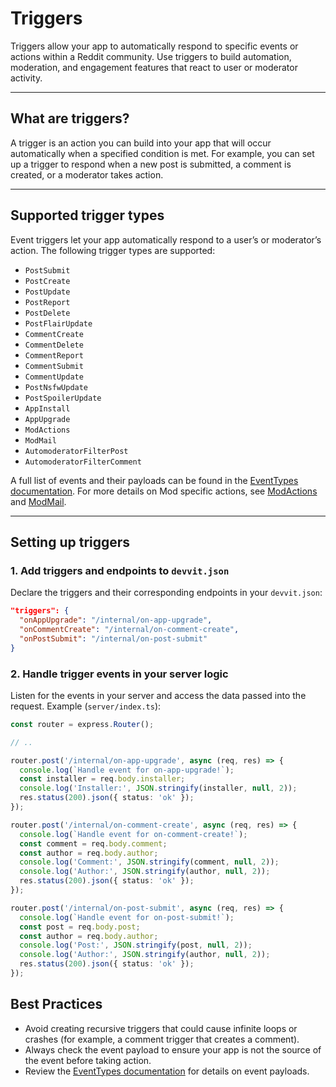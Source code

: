 # Triggers

Triggers allow your app to automatically respond to specific events or actions within a Reddit community. Use triggers to build automation, moderation, and engagement features that react to user or moderator activity.

---

## What are triggers?

A trigger is an action you can build into your app that will occur automatically when a specified condition is met. For example, you can set up a trigger to respond when a new post is submitted, a comment is created, or a moderator takes action.

---

## Supported trigger types

Event triggers let your app automatically respond to a user’s or moderator’s action. The following trigger types are supported:

- `PostSubmit`
- `PostCreate`
- `PostUpdate`
- `PostReport`
- `PostDelete`
- `PostFlairUpdate`
- `CommentCreate`
- `CommentDelete`
- `CommentReport`
- `CommentSubmit`
- `CommentUpdate`
- `PostNsfwUpdate`
- `PostSpoilerUpdate`
- `AppInstall`
- `AppUpgrade`
- `ModActions`
- `ModMail`
- `AutomoderatorFilterPost`
- `AutomoderatorFilterComment`

A full list of events and their payloads can be found in the [EventTypes documentation](https://developers.reddit.com/docs/api/public-api/@devvit/namespaces/EventTypes/). For more details on Mod specific actions, see [ModActions](https://developers.reddit.com/docs/api/redditapi/models/interfaces/ModAction) and [ModMail](https://developers.reddit.com/docs/api/public-api/type-aliases/ModMailDefinition).

---

## Setting up triggers

### 1. Add triggers and endpoints to `devvit.json`

Declare the triggers and their corresponding endpoints in your `devvit.json`:

```json
"triggers": {
  "onAppUpgrade": "/internal/on-app-upgrade",
  "onCommentCreate": "/internal/on-comment-create",
  "onPostSubmit": "/internal/on-post-submit"
}
```

### 2. Handle trigger events in your server logic

Listen for the events in your server and access the data passed into the request. Example (`server/index.ts`):

```ts
const router = express.Router();

// ..

router.post('/internal/on-app-upgrade', async (req, res) => {
  console.log(`Handle event for on-app-upgrade!`);
  const installer = req.body.installer;
  console.log('Installer:', JSON.stringify(installer, null, 2));
  res.status(200).json({ status: 'ok' });
});

router.post('/internal/on-comment-create', async (req, res) => {
  console.log(`Handle event for on-comment-create!`);
  const comment = req.body.comment;
  const author = req.body.author;
  console.log('Comment:', JSON.stringify(comment, null, 2));
  console.log('Author:', JSON.stringify(author, null, 2));
  res.status(200).json({ status: 'ok' });
});

router.post('/internal/on-post-submit', async (req, res) => {
  console.log(`Handle event for on-post-submit!`);
  const post = req.body.post;
  const author = req.body.author;
  console.log('Post:', JSON.stringify(post, null, 2));
  console.log('Author:', JSON.stringify(author, null, 2));
  res.status(200).json({ status: 'ok' });
});
```

## Best Practices

- Avoid creating recursive triggers that could cause infinite loops or crashes (for example, a comment trigger that creates a comment).
- Always check the event payload to ensure your app is not the source of the event before taking action.
- Review the [EventTypes documentation](https://developers.reddit.com/docs/api/public-api/@devvit/namespaces/EventTypes/) for details on event payloads.
